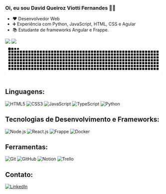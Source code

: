 ### Oi, eu sou David Queiroz Viotti Fernandes 👋😁

<ul>
  <li>❤️ Desenvolvedor Web</li>
  <li>➕ Experiência com Python, JavaScript, HTML, CSS e Agular</li>
  <li>📚 Estudante de frameworks Angular e Frappe.</li>
</ul>

<!-- GitHub Stats -->
<div>
  <img height="180em" src="https://github-readme-stats.vercel.app/api?username=dhqdev&count_private=true&show_icons=true&hide_rank=false&include_all_commits=true&theme=radical" />
  <img height="180em" src="https://github-readme-stats.vercel.app/api/top-langs/?username=dhqdev&layout=compact&theme=radical" />
</div>

<!-- ![Snake animation](https://github.com/enzogennarii/enzogennarii/blob/main/github-contribution-grid-snake.svg) -->

<picture align="center">
  <source media="(prefers-color-scheme: dark)" srcset="https://raw.githubusercontent.com/enzogennarii/enzogennarii/output/github-contribution-grid-snake-dark.svg">
  <source media="(prefers-color-scheme: light)" srcset="https://raw.githubusercontent.com/enzogennarii/enzogennarii/output/github-contribution-grid-snake.svg">
  <img align="center" alt="github contribution grid snake animation" src="https://raw.githubusercontent.com/enzogennarii/enzogennarii/output/github-contribution-grid-snake.svg">
</picture>

<!-- Linguagens -->
<section>
  <h2>Linguagens:</h2>
  <div style="display: inline_block">
    <img alt="HTML5" src="https://img.shields.io/badge/HTML5-E34F26?style=for-the-badge&logo=html5&logoColor=white" />
    <img alt="CSS3" src="https://img.shields.io/badge/CSS3-1572B6?style=for-the-badge&logo=css3&logoColor=white" />
    <img alt="JavaScript" src="https://img.shields.io/badge/JavaScript-F7DF1E?style=for-the-badge&logo=javascript&logoColor=black" />
    <img alt="TypeScript" src="https://img.shields.io/badge/TypeScript-007ACC?style=for-the-badge&logo=typescript&logoColor=white" />
    <img alt="Python" src="https://img.shields.io/badge/Python-3776AB?style=for-the-badge&logo=python&logoColor=white" />
  </div>
</section>

<!-- Tecnologias -->
<section>
  <h2>Tecnologias de Desenvolvimento e Frameworks:</h2>
  <div style="display: inline_block">
    <img alt="Node.js" src="https://img.shields.io/badge/Node.js-43853D?style=for-the-badge&logo=node.js&logoColor=white" />
    <img alt="React.js" src="https://img.shields.io/badge/React-20232A?style=for-the-badge&logo=react&logoColor=61DAFB" />
    <img alt="Frappe" src="https://img.shields.io/badge/Frappe-FF0000?style=for-the-badge&logo=frappe&logoColor=white" />
    <img alt="Docker" src="https://img.shields.io/badge/Docker-FF0000?style=for-the-badge&logo=docker&logoColor=white" />
  </div>
</section>

<!-- Ferramentas -->
<section>
  <h2>Ferramentas:</h2>
  <div style="display: inline_block">
    <img alt="Git" src="https://img.shields.io/badge/GIT-E44C30?style=for-the-badge&logo=git&logoColor=white" />
    <img alt="GitHub" src="https://img.shields.io/badge/GitHub-100000?style=for-the-badge&logo=github&logoColor=white" />
    <img alt="Notion" src="https://img.shields.io/badge/Notion-000000?style=for-the-badge&logo=notion&logoColor=white" />
    <img alt="Trello" src="https://img.shields.io/badge/Trello-0052CC?style=for-the-badge&logo=trello&logoColor=white" />
  </div>
</section>

<!-- Contato -->
<section>
  <h2>Contato:</h2>
    <a href="https://www.linkedin.com/in/david-henrique-queiroz-viotti-fernandes-77a663229/"><img alt="LinkedIn" src="https://img.shields.io/badge/LinkedIn-0077B5?style=for-the-badge&logo=linkedin&logoColor=white" /></a>
  </div>
</section>
